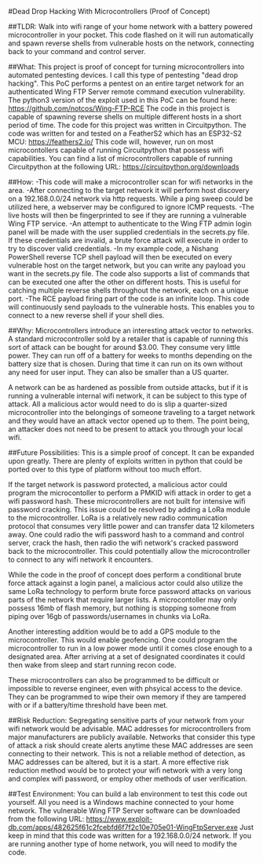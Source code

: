 ﻿#Dead Drop Hacking With Microcontrollers (Proof of Concept)

##TLDR:
Walk into wifi range of your home network with a battery powered microcontroller in your pocket. This code flashed on it will run automatically and spawn reverse shells from vulnerable hosts on the network, connecting back to your command and control server.

##What:
This project is proof of concept for turning microcontrollers into automated pentesting devices.
I call this type of pentesting "dead drop hacking".
This PoC performs a pentest on an entire target network for an authenticated Wing FTP Server remote command execution vulnerability. The python3 version of the exploit used in this PoC can be found here:
https://github.com/notcos/Wing-FTP-RCE
The code in this project is capable of spawning reverse shells on multiple different hosts in a short period of time.
The code for this project was written in Circuitpython.
The code was written for and tested on a FeatherS2 which has an ESP32-S2 MCU:
https://feathers2.io/
This code will, however, run on most microcontollers capable of running Circuitpython that possess wifi capabilities.
You can find a list of microcontrollers capable of running Circuitpython at the following URL:
https://circuitpython.org/downloads

##How:
-This code will make a microcontroller scan for wifi networks in the area.
-After connecting to the target network it will perform host discovery on a 192.168.0.0/24 network via http requests. While a ping sweep could be utilized here, a webserver may be configured to ignore ICMP requests.
-The live hosts will then be fingerprinted to see if they are running a vulnerable Wing FTP service.
-An attempt to authenticate to the Wing FTP admin login panel will be made with the user supplied credentials in the secrets.py file. If these credentials are invalid, a brute force attack will execute in order to try to discover valid credentials.
-In my example code, a Nishang PowerShell reverse TCP shell payload will then be executed on every vulnerable host on the target network, but you can write any payload you want in the secrets.py file. The code also supports a list of commands that can be executed one after the other on different hosts. This is useful for catching multiple reverse shells throughout the network, each on a unique port.
-The RCE payload firing part of the code is an infinite loop. This code will continuously send payloads to the vulnerable hosts. This enables you to connect to a new reverse shell if your shell dies.

##Why:
Microcontrollers introduce an interesting attack vector to networks. A standard microcontroller sold by a retailer that is capable of running this sort of attack can be bought for around $3.00. They consume very little power. They can run off of a battery for weeks to months depending on the battery size that is chosen. During that time it can run on its own without any need for user input. They can also be smaller than a US quarter.

A network can be as hardened as possible from outside attacks, but if it is running a vulnerable internal wifi network, it can be subject to this type of attack. All a malicious actor would need to do is slip a quarter-sized microcontroller into the belongings of someone traveling to a target network and they would have an attack vector opened up to them. The point being, an attacker does not need to be present to attack you through your local wifi.

##Future Possibilities:
This is a simple proof of concept. It can be expanded upon greatly. There are plenty of exploits written in python that could be ported over to this type of platform without too much effort.

If the target network is password protected, a malicious actor could program the microcontoller to perform a PMKID wifi attack in order to get a wifi password hash. These microcontrollers are not built for intensive wifi password cracking. This issue could be resolved by adding a LoRa module to the microcontroller. LoRa is a relatively new radio communication protocol that consumes very little power and can transfer data 12 kilometers away. One could radio the wifi password hash to a command and control server, crack the hash, then radio the wifi network's cracked password back to the microcontroller. This could potentially allow the microcontroller to connect to any wifi network it encounters.

While the code in the proof of concept does perform a conditional brute force attack against a login panel, a malicious actor could also utilize the same LoRa technology to perform brute force password attacks on various parts of the network that require larger lists. A microcontoller may only possess 16mb of flash memory, but nothing is stopping someone from piping over 16gb of passwords/usernames in chunks via LoRa.

Another interesting addition would be to add a GPS module to the microcontroller. This would enable geofencing. One could program the microcontroller to run in a low power mode until it comes close enough to a designated area. After arriving at a set of designated coordinates it could then wake from sleep and start running recon code.

These microcontrollers can also be programmed to be difficult or impossible to reverse engineer, even with phsyical access to the device. They can be programmed to wipe their own memory if they are tampered with or if a battery/time threshold have been met.

##Risk Reduction:
Segregating sensitive parts of your network from your wifi network would be advisable. MAC addresses for microcontrollers from major manufacturers are publicly available. Networks that consider this type of attack a risk should create alerts anytime these MAC addresses are seen connecting to their network. This is not a reliable method of detection, as MAC addresses can be altered, but it is a start. A more effective risk reduction method would be to protect your wifi network with a very long and complex wifi password, or employ other methods of user verification.

##Test Environment:
You can build a lab environment to test this code out yourself. All you need is a Windows machine connected to your home network. The vulnerable Wing FTP Server software can be downloaded from the following URL:
https://www.exploit-db.com/apps/482625f61c2fcebfd6f7f2c10e705e01-WingFtpServer.exe
Just keep in mind that this code was written for a 192.168.0.0/24 network. If you are running another type of home network, you will need to modify the code.
